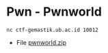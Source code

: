 # Pwn - Pwnworld

```
nc ctf-gemastik.ub.ac.id 10012
```
* File [pwnworld.zip](https://github.com/aceptriana/CTF-Gemastik2023/raw/main/Pwn/pwnworld.zip)
